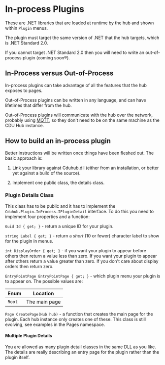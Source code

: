 ﻿# In-process Plugins

These are .NET libraries that are loaded at runtime by the hub and shown
within `Plugin` menus.

The plugin must target the same version of .NET that the hub targets,
which is .NET Standard 2.0.

If you cannot target .NET Standard 2.0 then you will need to write an
out-of-process plugin (coming soon®).

## In-Process versus Out-of-Process

In-process plugins can take advantage of all the features that the hub
exposes to pages.

Out-of-Process plugins can be written in any language, and can have
lifetimes that differ from the hub.

Out-of-Process plugins will communicate with the hub over the network,
probably using [MQTT](https://mqtt.org/), so they don't need to be on
the same machine as the CDU Hub instance.



## How to build an in-process plugin

Better instructions will be written once things have been fleshed out.
The basic approach is:

1. Link your library against Cduhub.dll (either from an installation,
   or better yet against a build of the source).

2. Implement one public class, the details class.



### Plugin Details Class

This class has to be public and it has to implement the
`Cduhub.Plugin.InProcess.IPluginDetail` interface. To do this you need
to implement four properties and a function:

`Guid Id { get; }` - return a unique ID for your plugin.

`string Label { get; }` - return a *short* (10 or fewer) character label
to show for the plugin in menus.

`int DisplayOrder { get; }` - if you want your plugin to appear before
others then return a value less than zero. If you want your plugin to
appear after others return a value greater than zero. If you don't care
about display orders then return zero.

`EntryPointPage EntryPointPage { get; }` - which plugin menu your plugin
is to appear on. The possible values are:

| Enum   | Location |
| ---    | --- |
| `Root` | The main page |

`Page CreatePage(Hub hub)` - a function that creates the main page for the
plugin. Each hub instance only creates one of these. This class is still
evolving, see examples in the Pages namespace.


#### Multiple Plugin Details

You are allowed as many plugin detail classes in the same DLL as you like.
The details are really describing an entry page for the plugin rather than
the plugin itself.
